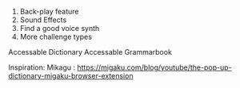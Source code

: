 1. Back-play feature
2. Sound Effects
3. Find a good voice synth
4. More challenge types

Accessable Dictionary
Accessable Grammarbook

Inspiration:
 Mikagu : https://migaku.com/blog/youtube/the-pop-up-dictionary-migaku-browser-extension


<svg style="margin: 0; padding: 0; text-align: center; width: 100%;"><image href="https://cdn.glitch.global/a09638ce-8239-40b9-9a24-995569212470/kone_jan.svg?v=1749163651387" xlink:href="https://cdn.glitch.global/a09638ce-8239-40b9-9a24-995569212470/kone_jan.svg?v=1749163651387"></image></svg>